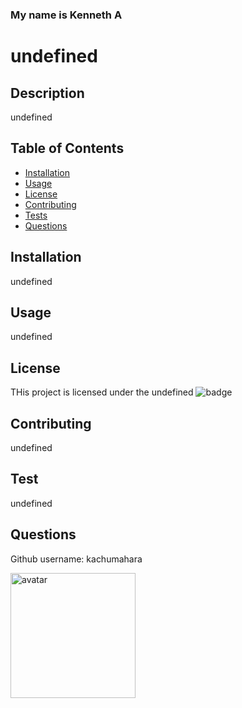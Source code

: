 
  ### My name is Kenneth A

  # undefined

  ## Description

  undefined

  ## Table of Contents

  * [Installation](#installation)
  * [Usage](#usage)
  * [License](#license)
  * [Contributing](#contributing)
  * [Tests](#tests)
  * [Questions](#questions)
  
  ## Installation

  undefined

  ## Usage

  undefined

  ## License

  THis project is licensed under the undefined
  <img src="https://img.shields.io/badge/License-undefined-orange" alt="badge"/>

  ## Contributing

  undefined

  ## Test

  undefined

  ## Questions


  Github username: kachumahara

  <img src="https://avatars0.githubusercontent.com/u/42631863?v=4" alt="avatar" height="200" width="200"/>
 
